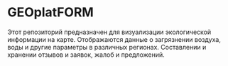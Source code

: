# GEOplatFORM
Этот репозиторий предназначен для визуализации экологической информации на карте. Отображаются данные о загрязнении воздуха, воды и другие параметры в различных регионах.  Составлении и хранении отзывов и заявок, жалоб и предложений.

